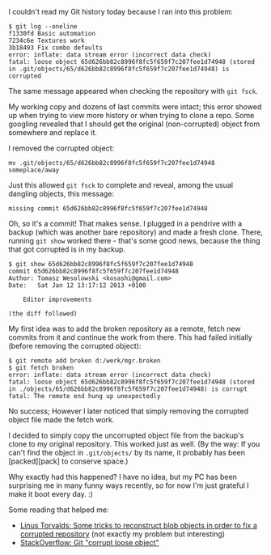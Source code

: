 <!--
.. title: Git adventures: Loose object is corrupted
.. slug: git-adventures-loose-object-is-corrupted
.. date: 2013-02-01 11:55:20 UTC
.. tags: git
.. category: dev
.. link:
.. description:
.. type: text
-->

I couldn't read my Git history today because I ran into this problem:

	$ git log --oneline
	f1330fd Basic automation
	7234c6e Textures work
	3b18493 Fix combo defaults
	error: inflate: data stream error (incorrect data check)
	fatal: loose object 65d626bb82c8996f8fc5f659f7c207fee1d74948 (stored in .git/objects/65/d626bb82c8996f8fc5f659f7c207fee1d74948) is corrupted

The same message appeared when checking the repository with `git fsck`.

My working copy and dozens of last commits were intact; this error showed up when trying to view more history or when trying to clone a repo. Some googling revealed that I should get the original (non-corrupted) object from somewhere and replace it.

<!--more-->

I removed the corrupted object:

	mv .git/objects/65/d626bb82c8996f8fc5f659f7c207fee1d74948 someplace/away

Just this allowed `git fsck` to complete and reveal, among the usual dangling objects, this message:

    missing commit 65d626bb82c8996f8fc5f659f7c207fee1d74948

Oh, so it's a commit! That makes sense. I plugged in a pendrive with a backup (which was another bare repository) and made a fresh clone. There, running `git show` worked there - that's some good news, because the thing that got corrupted is in my backup.

	$ git show 65d626bb82c8996f8fc5f659f7c207fee1d74948
	commit 65d626bb82c8996f8fc5f659f7c207fee1d74948
	Author: Tomasz Wesolowski <kosashi@gmail.com>
	Date:   Sat Jan 12 13:17:12 2013 +0100

	    Editor improvements

	(the diff followed)

My first idea was to add the broken repository as a remote, fetch new commits from it and continue the work from there. This had failed initially (before removing the corrupted object):

	$ git remote add broken d:/werk/mgr.broken
	$ git fetch broken
	error: inflate: data stream error (incorrect data check)
	fatal: loose object 65d626bb82c8996f8fc5f659f7c207fee1d74948 (stored in ./objects/65/d626bb82c8996f8fc5f659f7c207fee1d74948) is corrupt
	fatal: The remote end hung up unexpectedly

No success; However I later noticed that simply removing the corrupted object file made the fetch work.

I decided to simply copy the uncorrupted object file from the backup's clone to my original repository. This worked just as well. (By the way: If you can't find the object in `.git/objects/` by its name, it probably has been [packed][pack] to conserve space.)

Why exactly had this happened? I have no idea, but my PC has been surprising me in many funny ways recently, so for now I'm just grateful I make it boot every day. :)

Some reading that helped me:

- [Linus Torvalds: Some tricks to reconstruct blob objects in order to fix a corrupted repository](http://git.kernel.org/?p=git/git.git;a=blob;f=Documentation/howto/recover-corrupted-blob-object.txt;h=323b513ed0e0ce8b749672f589a375073a050b97;hb=HEAD) (not exactly my problem but interesting)
- [StackOverflow: Git "corrupt loose object"](http://stackoverflow.com/q/4254389/399317)
